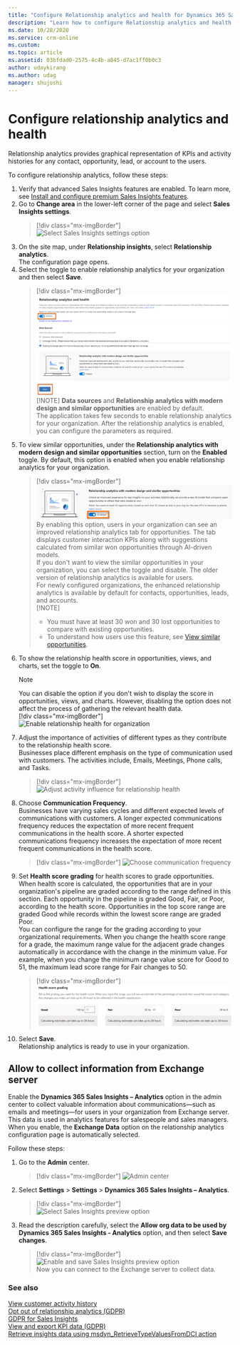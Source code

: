 ```yaml
---
title: "Configure Relationship analytics and health for Dynamics 365 Sales Insights | MicrosoftDocs"
description: "Learn how to configure Relationship analytics and health for Sales Insights"
ms.date: 10/28/2020
ms.service: crm-online
ms.custom: 
ms.topic: article
ms.assetid: 03bfdad0-2575-4c4b-a845-d7ac1ff0b0c3
author: udaykirang
ms.author: udag
manager: shujoshi
---
```


# Configure relationship analytics and health

Relationship analytics provides graphical representation of KPIs and activity histories for any contact, opportunity, lead, or account to the users. 

To configure relationship analytics, follow these steps:   
1. Verify that advanced Sales Insights features are enabled. To learn more, see [Install and configure premium Sales Insights features](intro-admin-guide-sales-insights.md#install-and-configure-premium-sales-insights-features).    
2. Go to **Change area** in the lower-left corner of the page and select **Sales Insights settings**.    
    > [!div class="mx-imgBorder"]
    > ![Select Sales Insights settings option](media/si-admin-change-area-sales-insights-settings.png "Select Sales Insights settings option")    
3. On the site map, under **Relationship insights**, select **Relationship analytics**.   
    The configuration page opens.   
4. Select the toggle to enable relationship analytics for your organization and then select **Save**.    
    > [!div class="mx-imgBorder"]
    > ![Enable the relationship assistant for your organization](media/si-admin-relationship-analytics-enable-in-organization.png "Enable the relationship assistant for organization")    
    >[!NOTE]
    >**Data sources** and **Relationship analytics with modern design and similar opportunities** are enabled by default.      
    The application takes few seconds to enable relationship analytics for your organization. After the relationship analytics is enabled, you can configure the parameters as required.     
<a name="configure-similar-opportunities-preview"></a>
5. To view similar opportunities, under the **Relationship analytics with modern design and similar opportunities** section, turn on the **Enabled** toggle. By default, this option is enabled when you enable relationship analytics for your organization.   
    > [!div class="mx-imgBorder"]
    > ![Enable to view similar opportunities](media/relationship-analytics-enable-preview-similar-opportunities.png "Enable to view similar opportunities")    
    By enabling this option, users in your organization can see an improved relationship analytics tab for opportunities. The tab displays customer interaction KPIs along with suggestions calculated from similar won opportunities through AI-driven models.   
    If you don't want to view the similar opportunities in your organization, you can select the toggle and disable. The older version of relationship analytics is available for users.   
    For newly configured organizations, the enhanced relationship analytics is available by default for contacts, opportunities, leads, and accounts.   
    >[!NOTE]
    >- You must have at least 30 won and 30 lost opportunities to compare with existing opportunities.
    >- To understand how users use this feature, see [View similar opportunities](relationship-analytics.md#relationship-analytics-with-similar-opportunities).    
6. To show the relationship health score in opportunities, views, and charts, set the toggle to **On**.    
    >[!NOTE]
    >You can disable the option if you don't wish to display the score in opportunities, views, and charts. However, disabling the option does not affect the process of gathering the relevant health data.     
    > [!div class="mx-imgBorder"]
    > ![Enable relationship health for organization](media/relationship-analytics-relationship-health-enable.png "Enable relationship health for organization")    
7. Adjust the importance of activities of different types as they contribute to the relationship health score.     
    Businesses place different emphasis on the type of communication used with customers. The activities include, Emails, Meetings, Phone calls, and Tasks. 
    > [!div class="mx-imgBorder"]
    > ![Adjust activity influence for relationship health](media/relationship-analytics-relationship-health-adjust-activity.png "Adjust activity influence for relationship health")    
8. Choose **Communication Frequency**.     
    Businesses have varying sales cycles and different expected levels of communications with customers. A longer expected communications frequency reduces the expectation of more recent frequent communications in the health score. A shorter expected communications frequency increases the expectation of more recent frequent communications in the health score.    
    > [!div class="mx-imgBorder"]
    > ![Choose communication frequency](media/relationship-analytics-communication-frequency.png  "Choose communication frequency")    
9.  Set **Health score grading** for health scores to grade opportunities.    
    When health score is calculated, the opportunities that are in your organization's pipeline are graded according to the range defined in this section. Each opportunity in the pipeline is graded Good, Fair, or Poor, according to the health score. Opportunities in the top score range are graded Good while records within the lowest score range are graded Poor.    
    You can configure the range for the grading according to your organizational requirements. When you change the health score range for a grade, the maximum range value for the adjacent grade changes automatically in accordance with the change in the minimum value. For example, when you change the minimum range value score for Good to 51, the maximum lead score range for Fair changes to 50.    
    > [!div class="mx-imgBorder"]
    > ![Set health score greading](media/relationship-analytics-health-score-greading.png  "Set health score greading")    
10. Select **Save**.   
   Relationship analytics is ready to use in your organization.   

## Allow to collect information from Exchange server 

Enable the **Dynamics 365 Sales Insights – Analytics** option in the admin center to collect valuable information about communications&mdash;such as emails and meetings&mdash;for users in your organization from Exchange server. This data is used in analytics features for salespeople and sales managers. When you enable, the **Exchange Data** option on the relationship analytics configuration page is automatically selected. 

Follow these steps:    
1. Go to the **Admin** center.    
    > [!div class="mx-imgBorder"]
    > ![Admin center](media/sales-insights-addon-admincenter.png "Admin center")   
2. Select **Settings** > **Settings** > **Dynamics 365 Sales Insights – Analytics**.    
    > [!div class="mx-imgBorder"]
    > ![Select Sales Insights preview option](media/sales-insights-addon-admincenter-customer-insights-preview.png "Select Sales Insights preview option")    
3. Read the description carefully, select the **Allow org data to be used by ‎Dynamics 365 Sales Insights - Analytics**‎ option, and then select **Save changes**.    
    > [!div class="mx-imgBorder"]
    > ![Enable and save Sales Insights preview option](media/sales-insights-addon-admincenter-customer-insights-preview-settings.png "Enable and save Sales Insights preview option")    
    Now you can connect to the Exchange server to collect data.

### See also

[View customer activity history](../sales/relationship-analytics.md)  
[Opt out of relationship analytics (GDPR)](optout-relationship-analytics-gdpr.md)  
[GDPR for Sales Insights](embedded-intelligence-gdpr.md)  
[View and export KPI data (GDPR)](view-export-KPI-data-gdpr.md)  
[Retrieve insights data using msdyn_RetrieveTypeValuesFromDCI action](retrieve-insights-data-msdyn-RetrieveTypeValuesFromDCI.md)
